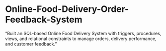 # Online-Food-Delivery-Order-Feedback-System
“Built an SQL-based Online Food Delivery System with triggers, procedures, views, and relational constraints to manage orders, delivery performance, and customer feedback.”
